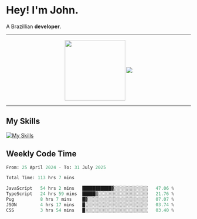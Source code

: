 # Hey! I'm John.

A Brazillian **developer**.

---

<p align="center">
  <img align="center" src="https://github-readme-stats.vercel.app/api?username=joaoiacillo&show_icons=true&locale=en" height="165" />
  <img align="center" src="https://github-readme-stats.vercel.app/api/top-langs/?username=anuraghazra&layout=compact" />
</p>

---

## My Skills

[![My Skills](https://skillicons.dev/icons?i=js,html,css,bootstrap,py,mysql,bash,linux,git,github,vscode,gamemakerstudio)](https://skillicons.dev)

## Weekly Code Time

<!--START_SECTION:waka-->

```python
From: 25 April 2024 - To: 31 July 2025

Total Time: 113 hrs 7 mins

JavaScript   54 hrs 2 mins   ███████████▓░░░░░░░░░░░░░   47.06 %
TypeScript   24 hrs 59 mins  █████▒░░░░░░░░░░░░░░░░░░░   21.76 %
Pug          8 hrs 7 mins    █▓░░░░░░░░░░░░░░░░░░░░░░░   07.07 %
JSON         4 hrs 17 mins   █░░░░░░░░░░░░░░░░░░░░░░░░   03.74 %
CSS          3 hrs 54 mins   █░░░░░░░░░░░░░░░░░░░░░░░░   03.40 %
```

<!--END_SECTION:waka-->
